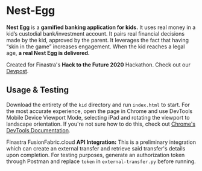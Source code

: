 # Nest-Egg
**Nest Egg** is a **gamified banking application for kids.** It uses real money in a kid’s custodial bank/investment account. It pairs real financial decisions made by the kid, approved by the parent. It leverages the fact that having “skin in the game” increases engagement. When the kid reaches a legal age, **a real Nest Egg is delivered.** 

Created for Finastra's **Hack to the Future 2020** Hackathon. Check out our [Devpost](https://devpost.com/software/nest-egg-e3o0ap).

## Usage & Testing
Download the entirety of the `kid` directory and run `index.html` to start. 
For the most accurate experience, open the page in Chrome and use DevTools Mobile Device Viewport Mode, selecting iPad and rotating the viewport to landscape orientation. If you're not sure how to do this, check out [Chrome's DevTools Documentation](https://developers.google.com/web/tools/chrome-devtools/device-mode).

Finastra FusionFabric.cloud **API Integration:** This is a preliminary integration which can create an external transfer and retrieve said transfer's details upon completion. For testing purposes, generate an authorization token through Postman and replace `token` in `external-transfer.py` before running.
